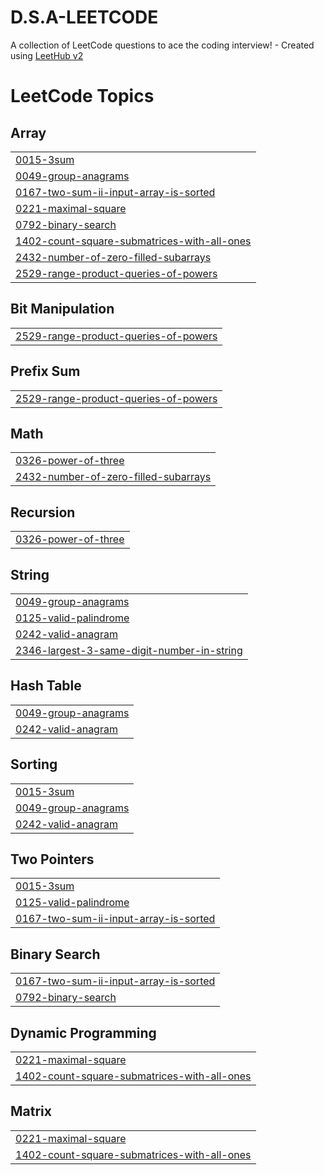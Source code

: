 # D.S.A-LEETCODE
A collection of LeetCode questions to ace the coding interview! - Created using [LeetHub v2](https://github.com/arunbhardwaj/LeetHub-2.0)

<!---LeetCode Topics Start-->
# LeetCode Topics
## Array
|  |
| ------- |
| [0015-3sum](https://github.com/Lokesh8514/D.S.A-LEETCODE/tree/master/0015-3sum) |
| [0049-group-anagrams](https://github.com/Lokesh8514/D.S.A-LEETCODE/tree/master/0049-group-anagrams) |
| [0167-two-sum-ii-input-array-is-sorted](https://github.com/Lokesh8514/D.S.A-LEETCODE/tree/master/0167-two-sum-ii-input-array-is-sorted) |
| [0221-maximal-square](https://github.com/Lokesh8514/D.S.A-LEETCODE/tree/master/0221-maximal-square) |
| [0792-binary-search](https://github.com/Lokesh8514/D.S.A-LEETCODE/tree/master/0792-binary-search) |
| [1402-count-square-submatrices-with-all-ones](https://github.com/Lokesh8514/D.S.A-LEETCODE/tree/master/1402-count-square-submatrices-with-all-ones) |
| [2432-number-of-zero-filled-subarrays](https://github.com/Lokesh8514/D.S.A-LEETCODE/tree/master/2432-number-of-zero-filled-subarrays) |
| [2529-range-product-queries-of-powers](https://github.com/Lokesh8514/D.S.A-LEETCODE/tree/master/2529-range-product-queries-of-powers) |
## Bit Manipulation
|  |
| ------- |
| [2529-range-product-queries-of-powers](https://github.com/Lokesh8514/D.S.A-LEETCODE/tree/master/2529-range-product-queries-of-powers) |
## Prefix Sum
|  |
| ------- |
| [2529-range-product-queries-of-powers](https://github.com/Lokesh8514/D.S.A-LEETCODE/tree/master/2529-range-product-queries-of-powers) |
## Math
|  |
| ------- |
| [0326-power-of-three](https://github.com/Lokesh8514/D.S.A-LEETCODE/tree/master/0326-power-of-three) |
| [2432-number-of-zero-filled-subarrays](https://github.com/Lokesh8514/D.S.A-LEETCODE/tree/master/2432-number-of-zero-filled-subarrays) |
## Recursion
|  |
| ------- |
| [0326-power-of-three](https://github.com/Lokesh8514/D.S.A-LEETCODE/tree/master/0326-power-of-three) |
## String
|  |
| ------- |
| [0049-group-anagrams](https://github.com/Lokesh8514/D.S.A-LEETCODE/tree/master/0049-group-anagrams) |
| [0125-valid-palindrome](https://github.com/Lokesh8514/D.S.A-LEETCODE/tree/master/0125-valid-palindrome) |
| [0242-valid-anagram](https://github.com/Lokesh8514/D.S.A-LEETCODE/tree/master/0242-valid-anagram) |
| [2346-largest-3-same-digit-number-in-string](https://github.com/Lokesh8514/D.S.A-LEETCODE/tree/master/2346-largest-3-same-digit-number-in-string) |
## Hash Table
|  |
| ------- |
| [0049-group-anagrams](https://github.com/Lokesh8514/D.S.A-LEETCODE/tree/master/0049-group-anagrams) |
| [0242-valid-anagram](https://github.com/Lokesh8514/D.S.A-LEETCODE/tree/master/0242-valid-anagram) |
## Sorting
|  |
| ------- |
| [0015-3sum](https://github.com/Lokesh8514/D.S.A-LEETCODE/tree/master/0015-3sum) |
| [0049-group-anagrams](https://github.com/Lokesh8514/D.S.A-LEETCODE/tree/master/0049-group-anagrams) |
| [0242-valid-anagram](https://github.com/Lokesh8514/D.S.A-LEETCODE/tree/master/0242-valid-anagram) |
## Two Pointers
|  |
| ------- |
| [0015-3sum](https://github.com/Lokesh8514/D.S.A-LEETCODE/tree/master/0015-3sum) |
| [0125-valid-palindrome](https://github.com/Lokesh8514/D.S.A-LEETCODE/tree/master/0125-valid-palindrome) |
| [0167-two-sum-ii-input-array-is-sorted](https://github.com/Lokesh8514/D.S.A-LEETCODE/tree/master/0167-two-sum-ii-input-array-is-sorted) |
## Binary Search
|  |
| ------- |
| [0167-two-sum-ii-input-array-is-sorted](https://github.com/Lokesh8514/D.S.A-LEETCODE/tree/master/0167-two-sum-ii-input-array-is-sorted) |
| [0792-binary-search](https://github.com/Lokesh8514/D.S.A-LEETCODE/tree/master/0792-binary-search) |
## Dynamic Programming
|  |
| ------- |
| [0221-maximal-square](https://github.com/Lokesh8514/D.S.A-LEETCODE/tree/master/0221-maximal-square) |
| [1402-count-square-submatrices-with-all-ones](https://github.com/Lokesh8514/D.S.A-LEETCODE/tree/master/1402-count-square-submatrices-with-all-ones) |
## Matrix
|  |
| ------- |
| [0221-maximal-square](https://github.com/Lokesh8514/D.S.A-LEETCODE/tree/master/0221-maximal-square) |
| [1402-count-square-submatrices-with-all-ones](https://github.com/Lokesh8514/D.S.A-LEETCODE/tree/master/1402-count-square-submatrices-with-all-ones) |
<!---LeetCode Topics End-->